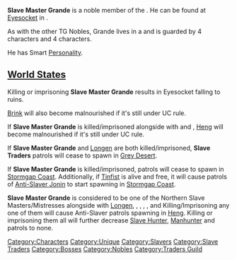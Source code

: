 **Slave Master Grande** is a noble member of the [](Traders_Guild.md). He can be found at
[Eyesocket](Eyesocket.md "wikilink") in [](Stormgap_Coast.md).

As with the other TG Nobles, Grande lives in a [](Noble_House.md) and is guarded by 4 [](Empire_Noble_Guard_Hooded.md) characters and 4 [](Samurai_Heavy.md) characters.

He has Smart [Personality](Personality.md "wikilink").

## [World States](World_States.md "wikilink")

Killing or imprisoning **Slave Master Grande** results in Eyesocket
falling to ruins.

[Brink](Brink.md "wikilink") will also become malnourished if it's still
under UC rule.

If **Slave Master Grande** is killed/imprisoned alongside with [](Slave_Master_Haga.md) and [](Slave_Master_Ruben.md), [Heng](Heng.md "wikilink") will
become malnourished if it's still under UC rule.

If **Slave Master Grande** and [Longen](Longen.md "wikilink") are both
killed/imprisoned, **Slave Traders** patrols will cease to spawn in
[Grey Desert](Grey_Desert.md "wikilink").

If **Slave Master Grande** is killed/imprisoned, [](03%20-%20Projects%20&%20Wikis/Kenshi/Kenshi%20Wiki/Kenshi%20Wiki%20Template/Slave_Traders.md) patrols will cease to spawn in
[Stormgap Coast](Stormgap_Coast.md "wikilink"). Additionally, if
[Tinfist](Tinfist.md "wikilink") is alive and free, it will cause patrols
of [Anti-Slaver Jonin](Anti-Slaver_Jonin.md "wikilink") to start spawning
in [Stormgap Coast](Stormgap_Coast.md "wikilink").

**Slave Master Grande** is considered to be one of the Northern Slave
Masters/Mistresses alongside with [Longen](Longen.md "wikilink"), [](Lady_Kana.md), [](Slave_Master_Haga.md), [](Slave_Master_Ruben.md), [](Slave_Master_Wada.md), and [](Slave_Mistress_Ren.md) Killing/Imprisoning any one of them
will cause Anti-Slaver patrols spawning in
[Heng](Heng_(Zone).md "wikilink"). Killing or imprisoning them all will
further decrease [Slave Hunter](Slave_Hunter.md "wikilink"),
[Manhunter](Manhunter.md "wikilink") and [](03%20-%20Projects%20&%20Wikis/Kenshi/Kenshi%20Wiki/Kenshi%20Wiki%20Template/Slave_Traders.md) patrols to none.

[Category:Characters](Category:Characters "wikilink")
[Category:Unique](Category:Unique "wikilink")
[Category:Slavers](Category:Slavers "wikilink") [Category:Slave
Traders](Category:Slave_Traders "wikilink")
[Category:Bosses](Category:Bosses "wikilink")
[Category:Nobles](Category:Nobles "wikilink") [Category:Traders
Guild](Category:Traders_Guild "wikilink")